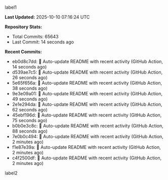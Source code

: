 
label1 
<!-- ACTIVITY_START -->
**Last Updated:** 2025-10-10 07:16:24 UTC

**Repository Stats:**
- Total Commits: 65643
- Last Commit: 14 seconds ago

**Recent Commits:**
- eb0d8c7dd: 🤖 Auto-update README with recent activity (GitHub Action, 14 seconds ago)
- d539ae7c5: 🤖 Auto-update README with recent activity (GitHub Action, 26 seconds ago)
- 5e65f656a: 🤖 Auto-update README with recent activity (GitHub Action, 38 seconds ago)
- 9e3e09a01: 🤖 Auto-update README with recent activity (GitHub Action, 49 seconds ago)
- 2e1e294da: 🤖 Auto-update README with recent activity (GitHub Action, 62 seconds ago)
- 45ebf196d: 🤖 Auto-update README with recent activity (GitHub Action, 75 seconds ago)
- b0b0e3c8c: 🤖 Auto-update README with recent activity (GitHub Action, 88 seconds ago)
- 7e0b0c494: 🤖 Auto-update README with recent activity (GitHub Action, 2 minutes ago)
- f1e87e39a: 🤖 Auto-update README with recent activity (GitHub Action, 2 minutes ago)
- c4f2500df: 🤖 Auto-update README with recent activity (GitHub Action, 2 minutes ago)
<!-- ACTIVITY_END -->

label2
